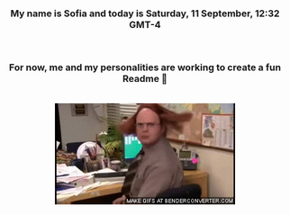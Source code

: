 


<div align="center">
<h3 >My name is Sofia and today is Saturday, 11 September, 12:32 GMT-4</h3><br>
<h3 >For now, me and my personalities are working to create a fun Readme 👋
</h3><br>
<img src='img/dwight.gif' alt='working...'/>
</div>
